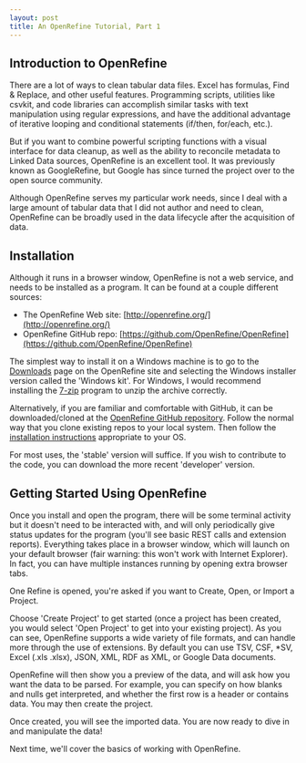 ```yaml
---
layout: post
title: An OpenRefine Tutorial, Part 1
---
```


## Introduction to OpenRefine
There are a lot of ways to clean tabular data files. Excel has formulas, Find & Replace, and other useful features. Programming scripts, utilities like csvkit, and code libraries can accomplish similar tasks with text manipulation using regular expressions, and have the additional advantage of iterative looping and conditional statements (if/then, for/each, etc.).  

But if you want to combine powerful scripting functions with a visual interface for data cleanup, as well as the ability to reconcile metadata to Linked Data sources, OpenRefine is an excellent tool. It was previously known as GoogleRefine, but Google has since turned the project over to the open source community.  

Although OpenRefine serves my particular work needs, since I deal with a large amount of tabular data that I did not author and need to clean, OpenRefine can be broadly used in the data lifecycle after the acquisition of data.  

## Installation
Although it runs in a browser window, OpenRefine is not a web service, and needs to be installed as a program. It can be found at a couple different sources:  

+ The OpenRefine Web site: [http://openrefine.org/](http://openrefine.org/)  
+ OpenRefine GitHub repo: [https://github.com/OpenRefine/OpenRefine](https://github.com/OpenRefine/OpenRefine)  

The simplest way to install it on a Windows machine is to go to the [Downloads](http://openrefine.org/download.html) page on the OpenRefine site and selecting the Windows installer version called the 'Windows kit'. For Windows, I would recommend installing the [7-zip](http://www.7-zip.org/) program to unzip the archive correctly.  

Alternatively, if you are familiar and comfortable with GitHub, it can be downloaded/cloned at the [OpenRefine GitHub repository](https://github.com/OpenRefine/OpenRefine). Follow the normal way that you clone existing repos to your local system. Then follow the [installation instructions](https://github.com/OpenRefine/OpenRefine/wiki/Installation-Instructions) appropriate to your OS.  

For most uses, the 'stable' version will suffice. If you wish to contribute to the code, you can download the more recent 'developer' version.  

## Getting Started Using OpenRefine
Once you install and open the program, there will be some terminal activity but it doesn't need to be interacted with, and will only periodically give status updates for the program (you'll see basic REST calls and extension reports). Everything takes place in a browser window, which will launch on your default browser (fair warning: this won't work with Internet Explorer). In fact, you can have multiple instances running by opening extra browser tabs.  

One Refine is opened, you're asked if you want to Create, Open, or Import a Project.  

Choose 'Create Project' to get started (once a project has been created, you would select 'Open Project' to get into your existing project). As you can see, OpenRefine supports a wide variety of file formats, and can handle more through the use of extensions. By default you can use TSV, CSF, \*SV, Excel (.xls .xlsx), JSON, XML, RDF as XML, or Google Data documents.  

OpenRefine will then show you a preview of the data, and will ask how you want the data to be parsed. For example, you can specify on how blanks and nulls get interpreted, and whether the first row is a header or contains data. You may then create the project.  

Once created, you will see the imported data. You are now ready to dive in and manipulate the data!  

Next time, we'll cover the basics of working with OpenRefine.  
